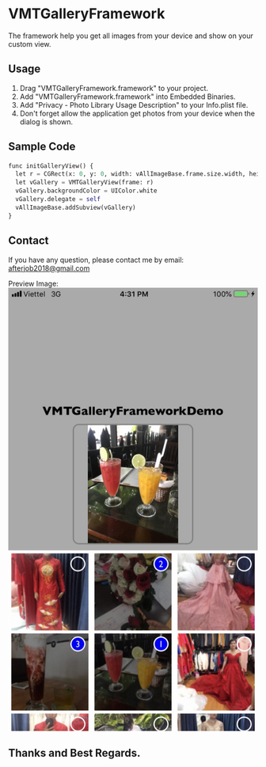 # VMTGalleryFramework
The framework help you get all images from your device and show on your custom view.

## Usage
1. Drag "VMTGalleryFramework.framework" to your project.
2. Add "VMTGalleryFramework.framework" into Embedded Binaries.
3. Add "Privacy - Photo Library Usage Description" to your Info.plist file.
4. Don't forget allow the application get photos from your device when the dialog is shown.

## Sample Code
```python
func initGalleryView() {
  let r = CGRect(x: 0, y: 0, width: vAllImageBase.frame.size.width, height: vAllImageBase.frame.size.height)
  let vGallery = VMTGalleryView(frame: r)
  vGallery.backgroundColor = UIColor.white
  vGallery.delegate = self
  vAllImageBase.addSubview(vGallery)
}
```

## Contact
If you have any question, please contact me by email: afterjob2018@gmail.com

Preview Image:
![Alt text](https://github.com/iVoGia/VMTGalleryFramework/blob/master/VMTGalleryFrameworkDemo/VMTGalleryFrameworkDemo/Demo.jpg?raw=true)

## Thanks and Best Regards.
